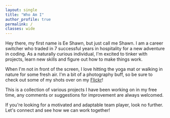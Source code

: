 ```yaml
---
layout: single
title: "Who Am I"
author_profile: true
permalink: /
classes: wide
---
```


Hey there, my first name is Ee Shawn, but just call me Shawn. I am a career switcher who
traded in 7 successful years in hospitality for a new adventure in coding. As a naturally
curious individual, I'm excited to tinker with projects, learn new skills and figure out
how to make things work.

When I'm not in front of the screen, I love hitting the yoga mat or walking in nature for
some fresh air. I'm a bit of a photography buff, so be sure to check out some of my shots
over on my [Flickr](https://www.flickr.com/ee_shawn/)!

This is a collection of various projects I have been working on in my free time, any
comments or suggestions for improvement are always welcomed.

If you're looking for a motivated and adaptable team player, look no further. Let's
connect and see how we can work together!

